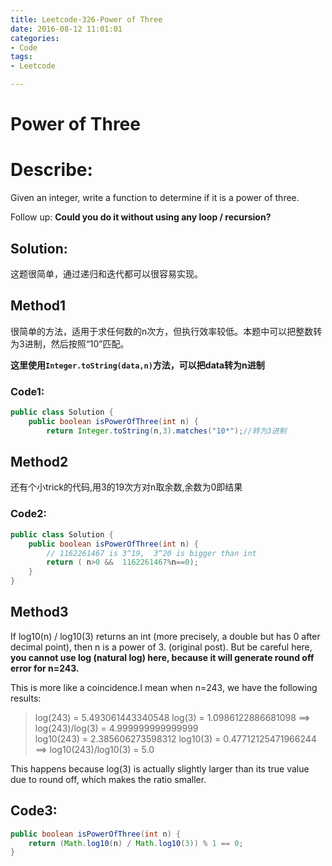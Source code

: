```yaml
---
title: Leetcode-326-Power of Three
date: 2016-08-12 11:01:01
categories: 
- Code
tags:
- Leetcode

---
```




# Power of Three

# Describe:
Given an integer, write a function to determine if it is a power of three.

Follow up:
**Could you do it without using any loop / recursion?**
## Solution:
这题很简单，通过递归和迭代都可以很容易实现。



## Method1
很简单的方法，适用于求任何数的n次方，但执行效率较低。本题中可以把整数转为3进制，然后按照“10”匹配。

**这里使用`Integer.toString(data,n)`方法，可以把data转为n进制**
### Code1:
```java
public class Solution {
	public boolean isPowerOfThree(int n) {
    	return Integer.toString(n,3).matches("10*");//转为3进制

```



## Method2
还有个小trick的代码,用3的19次方对n取余数,余数为0即结果
### Code2:
```java
public class Solution {
	public boolean isPowerOfThree(int n) {
    	// 1162261467 is 3^19,  3^20 is bigger than int  
    	return ( n>0 &&  1162261467%n==0);
	}
}
```

## Method3


If log10(n) / log10(3) returns an int (more precisely, a double but has 0 after decimal point), then n is a power of 3. (original post). But be careful here, **you cannot use log (natural log) here, because it will generate round off error for n=243.** 

This is more like a coincidence.I mean when n=243, we have the following results:

>log(243) = 5.493061443340548    log(3) = 1.0986122886681098 ==> log(243)/log(3) = 4.999999999999999                           
>log10(243) = 2.385606273598312   log10(3) = 0.47712125471966244 ==> log10(243)/log10(3) = 5.0
   
  
This happens because log(3) is actually slightly larger than its true value due to round off, which makes the ratio smaller.

## Code3:
```java
public boolean isPowerOfThree(int n) {
    return (Math.log10(n) / Math.log10(3)) % 1 == 0;
}
```
